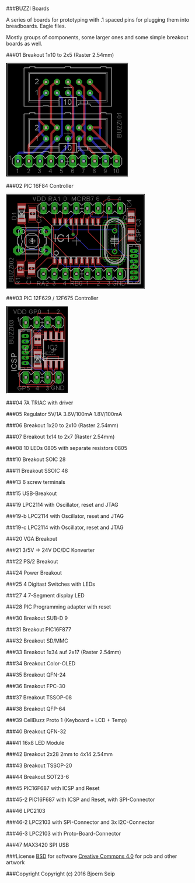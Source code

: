 
###BUZZI Boards

A series of boards for prototyping with .1 spaced pins for plugging them into breadboards. Eagle files.

Mostly groups of components, some larger ones and some simple breakout boards as well.

###01 Breakout 1x10 to 2x5 (Raster 2.54mm)

![alt tag](https://raw.githubusercontent.com/nocoolnicksleft/buzzi-boards/master/Images/BUZZI-01.brd.png)

###02 PIC 16F84 Controller

![alt tag](https://raw.githubusercontent.com/nocoolnicksleft/buzzi-boards/master/Images/BUZZI-02.brd.png)

###03 PIC 12F629 / 12F675 Controller

![BUZZI BOARD](https://raw.githubusercontent.com/nocoolnicksleft/buzzi-boards/master/Images/BUZZI-03.brd.png)

###04 7A TRIAC with driver

###05 Regulator 5V/1A 3.6V/100mA 1.8V/100mA

###06 Breakout 1x20 to 2x10 (Raster 2.54mm)

###07 Breakout 1x14 to 2x7 (Raster 2.54mm)

###08 10 LEDs 0805 with separate resistors 0805

###10 Breakout SOIC 28

###11 Breakout SSOIC 48

###13 6 screw terminals 

###15 USB-Breakout

###19 LPC2114 with Oscillator, reset and JTAG

###19-b LPC2114 with Oscillator, reset and JTAG

###19-c LPC2114 with Oscillator, reset and JTAG

###20 VGA Breakout

###21 3/5V -> 24V DC/DC Konverter

###22 PS/2 Breakout

###24 Power Breakout

###25 4 Digitast Switches with LEDs

###27 4 7-Segment display LED

###28 PIC Programming adapter with reset

###30 Breakout SUB-D 9 

###31 Breakout PIC16F877

###32 Breakout SD/MMC 

###33 Breakout 1x34 auf 2x17 (Raster 2.54mm)

###34 Breakout Color-OLED

###35 Breakout QFN-24

###36 Breakout FPC-30

###37 Breakout TSSOP-08

###38 Breakout QFP-64

###39 CellBuzz Proto 1 (Keyboard + LCD + Temp)

###40 Breakout QFN-32

###41 16x8 LED Module

###42 Breakout 2x28 2mm to 4x14 2.54mm

###43 Breakout TSSOP-20

###44 Breakout SOT23-6

###45 PIC16F687 with ICSP and Reset

###45-2 PIC16F687 with ICSP and Reset, with SPI-Connector

###46 LPC2103

###46-2 LPC2103 with SPI-Connector and 3x I2C-Connector

###46-3 LPC2103 with Proto-Board-Connector

###47 MAX3420 SPI USB




###License
[BSD](LICENSE-BSD.txt) for software
[Creative Commons 4.0](LICENSE-CC.txt) for pcb and other artwork

###Copyright
Copyright (c) 2016 Bjoern Seip

